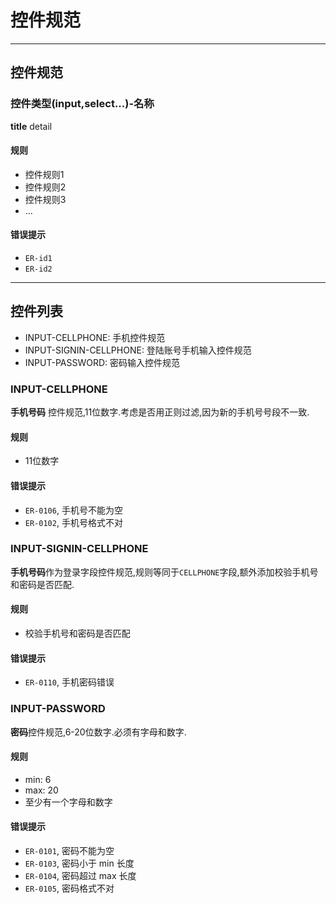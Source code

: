 # 控件规范

---

## 控件规范

### 控件类型(input,select...)-名称

**title** detail

#### 规则

* 控件规则1
* 控件规则2
* 控件规则3
* ...

#### 错误提示

* `ER-id1`
* `ER-id2`

----

## 控件列表

* INPUT-CELLPHONE: 手机控件规范
* INPUT-SIGNIN-CELLPHONE: 登陆账号手机输入控件规范
* INPUT-PASSWORD: 密码输入控件规范

### INPUT-CELLPHONE

**手机号码** 控件规范,11位数字.考虑是否用正则过滤,因为新的手机号号段不一致.

#### 规则

* 11位数字

#### 错误提示

* `ER-0106`, 手机号不能为空
* `ER-0102`, 手机号格式不对

### INPUT-SIGNIN-CELLPHONE

**手机号码**作为登录字段控件规范,规则等同于`CELLPHONE`字段,额外添加校验手机号和密码是否匹配.

#### 规则

* 校验手机号和密码是否匹配

#### 错误提示

* `ER-0110`, 手机密码错误

### INPUT-PASSWORD

**密码**控件规范,6-20位数字.必须有字母和数字.

#### 规则

* min: 6
* max: 20
* 至少有一个字母和数字

#### 错误提示

* `ER-0101`, 密码不能为空
* `ER-0103`, 密码小于 min 长度
* `ER-0104`, 密码超过 max 长度
* `ER-0105`, 密码格式不对

